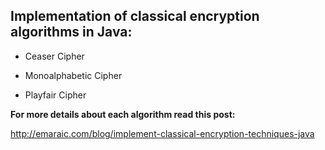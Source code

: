 ## Implementation of classical encryption algorithms in Java:

* Ceaser Cipher 

* Monoalphabetic Cipher

* Playfair Cipher

**For more details about each algorithm read this post:**

http://emaraic.com/blog/implement-classical-encryption-techniques-java
